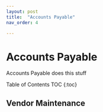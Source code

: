 ```yaml
---
layout: post
title:  "Accounts Payable"
nav_order: 4

---
```

# Accounts Payable
Accounts Payable does this stuff

Table of Contents
 TOC
{:toc}

## Vendor Maintenance
